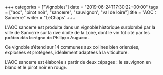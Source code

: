 +++
categories = ["Vignobles"]
date = "2019-06-24T17:30:22+00:00"
tags = ["aoc", "pinot noir", "sancerre", "sauvignon", "val de loire"] 
title = "AOC : Sancerre"
writer = "LeChaps"
+++

L'AOC sancerre est produite dans un vignoble historique surplombé par la ville de Sancerre sur la rive droite de la Loire, dont le vin fût cité par les poètes dès le règne de Philippe Auguste.  

Ce vignoble s'étend sur 14 communes aux collines bien orientées, explosées et protégées, idéalement adaptées à la viticulture.  

L'AOC sancerre est élaborée à partir de deux cépages : le sauvignon en blanc et le pinot noir en rouge.  
